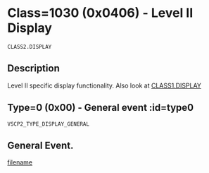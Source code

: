 # Class=1030 (0x0406) - Level II Display

    CLASS2.DISPLAY

## Description

Level II specific display functionality. Also look at [CLASS1.DISPLAY](./class1.display.md) 

## Type=0 (0x00) - General event :id=type0
    VSCP2_TYPE_DISPLAY_GENERAL
General Event.
----

[filename](./bottom_copyright.md ':include')